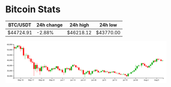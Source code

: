 # Bitcoin Stats

BTC/USDT|24h change|24h high|24h low|
|---|---|---|---|
|$44724.91|-2.88%|$46218.12|$43770.00|

<img src="./chart.svg">
